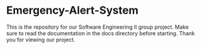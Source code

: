# Emergency-Alert-System
This is the repository for our Software Engineering II group project. Make sure to read the documentation in the docs directory before starting. Thank you for viewing our project.

